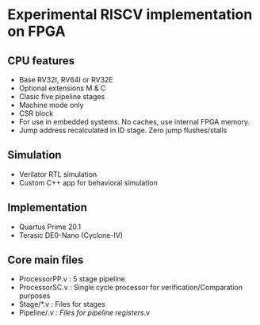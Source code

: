 # Experimental RISCV implementation on FPGA

## CPU features
- Base RV32I, RV64I or RV32E
- Optional extensions M & C
- Clasic five pipeline stages
- Machine mode only
- CSR block
- For use in embedded systems. No caches, use internal FPGA memory.
- Jump address recalculated in ID stage. Zero jump flushes/stalls

## Simulation
- Verilator RTL simulation
- Custom C++ app for behavioral simulation

## Implementation
- Quartus Prime 20.1
- Terasic DE0-Nano (Cyclone-IV)

## Core main files
- ProcessorPP.v : 5 stage pipeline
- ProcessorSC.v : Single cycle processor for verification/Comparation purposes
- Stage/*.v     : Files for stages
- Pipeline/*.v  : Files for pipeline registers*.v 
    
